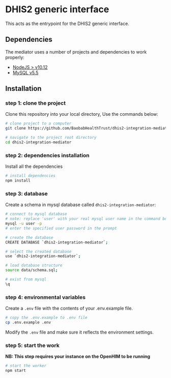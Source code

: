 # DHIS2 generic interface

This acts as the entrypoint for the DHIS2 generic interface.

## Dependencies

The mediator uses a number of projects and dependencies to work properly:

- [NodeJS > v10.12](https://nodejs.org/en/download/ "node")
- [MySQL v5.5](https://dev.mysql.com/downloads/mysql/ "mysql")

## Installation

### step 1: clone the project

Clone this repository into your local directory, Use the commands below:

```sh
# clone project to a computer
git clone https://github.com/BaobabHealthTrust/dhis2-integration-mediator.git

# navigate to the project root directory
cd dhis2-integration-mediator
```

### step 2: dependencies installation

Install all the dependencies

```sh
# install dependencies
npm install
```

### step 3: database

Create a schema in mysql database called `dhis2-integration-mediator`:

```sh
# connect to mysql database
# note: replace 'user' with your real mysql user name in the command bellow
mysql -u user -p
# enter the specified user password in the prompt

# create the database
CREATE DATABASE `dhis2-integration-mediator`;

# select the created database
use `dhis2-integration-mediator`;

# load database structure
source data/schema.sql;

# exist from mysql
\q
```

### step 4: environmental variables

Create a `.env` file with the contents of your .env.example file.

```sh
# copy the .env.example to .env file
cp .env.example .env
```

Modify the `.env` file and make sure it reflects the environment settings.

### step 5: start the work

__NB: This step requires your instance on the OpenHIM to be running__

```sh
# start the worker
npm start
```

